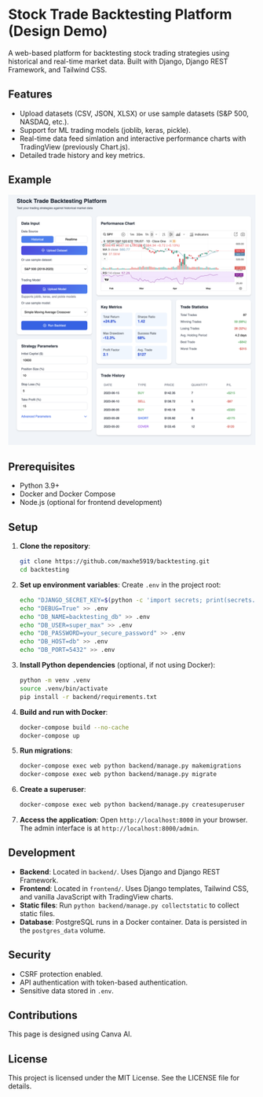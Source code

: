 # Stock Trade Backtesting Platform (Design Demo)

A web-based platform for backtesting stock trading strategies using historical and real-time market data. Built with Django, Django REST Framework, and Tailwind CSS.

## Features

- Upload datasets (CSV, JSON, XLSX) or use sample datasets (S&P 500, NASDAQ, etc.).
- Support for ML trading models (joblib, keras, pickle).
- Real-time data feed simlation and interactive performance charts with TradingView (previously Chart.js).
- Detailed trade history and key metrics.

## Example
![Stock Trade Backtesting Platform Screenshot](1.png)

## Prerequisites

- Python 3.9+
- Docker and Docker Compose
- Node.js (optional for frontend development)

## Setup

1. **Clone the repository**:

   ```bash
   git clone https://github.com/maxhe5919/backtesting.git
   cd backtesting
   ```

2. **Set up environment variables**: Create `.env` in the project root:

   ```bash
   echo "DJANGO_SECRET_KEY=$(python -c 'import secrets; print(secrets.token_urlsafe(50))')" > .env
   echo "DEBUG=True" >> .env
   echo "DB_NAME=backtesting_db" >> .env
   echo "DB_USER=super_max" >> .env
   echo "DB_PASSWORD=your_secure_password" >> .env
   echo "DB_HOST=db" >> .env
   echo "DB_PORT=5432" >> .env
   ```

3. **Install Python dependencies** (optional, if not using Docker):

   ```bash
   python -m venv .venv
   source .venv/bin/activate
   pip install -r backend/requirements.txt
   ```

4. **Build and run with Docker**:

   ```bash
   docker-compose build --no-cache
   docker-compose up
   ```

5. **Run migrations**:

   ```bash
   docker-compose exec web python backend/manage.py makemigrations
   docker-compose exec web python backend/manage.py migrate
   ```

6. **Create a superuser**:

   ```bash
   docker-compose exec web python backend/manage.py createsuperuser
   ```

7. **Access the application**: Open `http://localhost:8000` in your browser. The admin interface is at `http://localhost:8000/admin`.

## Development

- **Backend**: Located in `backend/`. Uses Django and Django REST Framework.
- **Frontend**: Located in `frontend/`. Uses Django templates, Tailwind CSS, and vanilla JavaScript with TradingView charts.
- **Static files**: Run `python backend/manage.py collectstatic` to collect static files.
- **Database**: PostgreSQL runs in a Docker container. Data is persisted in the `postgres_data` volume.

## Security

- CSRF protection enabled.
- API authentication with token-based authentication.
- Sensitive data stored in `.env`.

## Contributions

This page is designed using Canva AI.

## License

This project is licensed under the MIT License. See the LICENSE file for details.